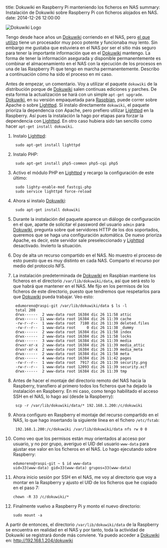 title: Dokuwiki en Raspberry Pi manteniendo los ficheros en NAS
summary: Instalación de Dokuwiki sobre Raspberry Pi con ficheros alojados en NAS.
date: 2014-12-26 12:00:00

![Dokuwiki Logo](/images/posts/dokuwiki-logo.png)

Tengo desde hace años un [Dokuwiki][dokuwiki] corriendo en el NAS, pero [el que utilizo][duo] tiene un procesador muy poco potente y funcionaba muy lento. Sin embargo me gustaba que estuviera en el NAS por ser el sitio más seguro para tener la importante información que en el [Dokuwiki][dokuwiki] mantengo. La forma de tener la información asegurada y disponible permanentemente es combinar el almacenamiento en el NAS con la ejecución de los procesos en una de las Raspberry Pi que tengo en marcha permanentemente. Describo a continuación cómo ha sido el proceso en mi caso.

Antes de empezar, un comentario. Voy a utilizar el paquete `dokuwiki` de la distribución porque de [Dokuwiki][dokuwiki] salen continuas ediciones y parches. De esta forma la actualización se hará con un simple `apt-get upgrade`. [Dokuwiki][dokuwiki], en su versión empaquetada para [Raspbian][raspbian], puede correr sobre Apache o sobre [Lighttpd][lighty]. Si instalo directamente `dokuwiki`, el paquete prioriza la dependencia con Apache, pero prefiero utilizar [Lighttpd][lighty] en la Raspberry. Así pues la instalación la hago por etapas para forzar la dependencia con [Lighttpd][lighty]. En otro caso hubiera sido tan sencillo como hacer `apt-get install dokuwiki`.

1. Instalo [Lighttpd][lighty]:

        sudo apt-get install lighttpd

2. Instalo PHP:

        sudo apt-get install php5-common php5-cgi php5

3. Activo el módulo PHP en [Lighttpd][lighty] y recargo la configuración de este último:

        sudo lighty-enable-mod fastcgi-php
        sudo service lighttpd force-reload

4. Ahora sí instalo [Dokuwiki][dokuwiki]:

        sudo apt-get install dokuwiki

5. Durante la instalación del paquete aparece un diálogo de configuración en el que, aparte de solicitar el password del usuario `admin` para [Dokuwiki][dokuwiki], pregunta sobre qué servidores HTTP de los dos soportados, queremos que se haga una configuración automática. De nuevo prioriza Apache, es decir, este servidor sale preseleccionado y [Lighttpd][lighty] desactivado. Invierto la situación.
6. Doy de alta un recurso compartido en el NAS. No muestro el proceso de esto puesto que es muy distinto en cada NAS. Comparto el recurso por medio del protocolo NFS.
7. La instalación predeterminada de [Dokuwiki][dokuwiki] en Raspbian mantiene los ficheros en el directorio `/var/lib/dokuwiki/data`, así que será esto lo que habrá que mantener en el NAS. Me fijo en los permisos de los ficheros de este directorio, puesto que tendremos que respetarlos para que [Dokuwiki][dokuwiki] pueda trabajar. Veo esto:

        edumoreno@raspi-git /var/lib/dokuwiki/data $ ls -l
        total 208
        drwx------  2 www-data root 16384 dic 26 11:58 attic
        drwx------ 11 www-data root 16384 dic 26 11:39 cache
        -rw-r--r--  1 www-data root  7180 dic 26 11:39 deleted.files
        -rw-r--r--  1 www-data root     0 dic 26 11:38 _dummy
        drwx------  2 www-data root 16384 dic 26 11:58 index
        drwx------  2 www-data root 16384 dic 26 11:58 locks
        drwx------  3 www-data root 16384 dic 26 11:39 media
        drwxr-xr-x  2 www-data root 16384 dic 26 11:39 media_attic
        drwxr-xr-x  2 www-data root 16384 dic 26 11:39 media_meta
        drwx------  2 www-data root 16384 dic 26 11:58 meta
        drwx------  4 www-data root 16384 dic 26 11:42 pages
        -rw-r--r--  1 www-data root  7917 dic 26 11:39 security.png
        -rw-r--r--  1 www-data root 12093 dic 26 11:39 security.xcf
        drwx------  2 www-data root 16384 dic 26 11:39 tmp

8. Antes de hacer el montaje del directorio remoto del NAS hacia la Raspberry, transfiero al primero todos los ficheros que ha dejado la instalación en Raspberry. En mi caso, como tengo habilitado el acceso SSH en el NAS, lo hago así (desde la Raspberry):

        scp -r /var/lib/dokuwiki/data/* 192.168.1.200:/c/dokuwiki

9. Ahora configuro en Raspberry el montaje del recurso compartido en el NAS, lo que hago insertando la siguiente línea en el fichero `/etc/fstab`:

        192.168.1.200:/c/dokuwiki /var/lib/dokuwiki/data nfs rw 0 0

10. Como veo que los permisos están muy orientados al acceso por usuario, y no por grupo, averiguo el UID del usuario `www-data` para ajustar ese valor en los ficheros en el NAS. Lo hago ejecutando sobre Raspberry:

        edumoreno@raspi-git ~ $ id www-data
        uid=33(www-data) gid=33(www-data) grupos=33(www-data)

11. Ahora inicio sesión por SSH en el NAS, me voy al directorio que voy a montar en la Raspberry y ajusto el UID de los ficheros que he copiado en el paso 7:

        chown -R 33 /c/dokuwiki/*

12. Finalmente vuelvo a Raspberry Pi y monto el nuevo directorio:

        sudo mount -a

A partir de entonces, el directorio `/var/lib/dokuwiki/data` de la Raspberry se encuentra en realidad en el NAS y por tanto, toda la actividad de Dokuwiki se registrará donde más conviene. Ya puedo acceder a [Dokuwiki][dokuwiki] en: http://192.168.1.204/dokuwiki

[dokuwiki]: https://www.dokuwiki.org/dokuwiki
[duo]:      http://support.netgear.com/product/RND2000v1%2b%2428ReadyNAS%2bDuo%2bv1%2429
[raspbian]: http://www.raspbian.org/
[lighty]:   http://www.lighttpd.net/
